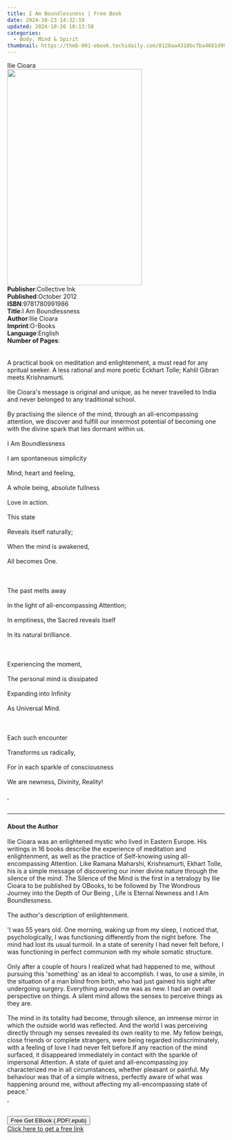 ```yaml
---
title: I Am Boundlessness | Free Book
date: 2024-10-23 14:32:19
updated: 2024-10-26 10:13:58
categories:
  - Body, Mind & Spirit
thumbnail: https://thmb-001-ebook.techidaily.com/8120aa4318bcfba4681d9968d09a763a8baf97af891b264b84b79f0a30abfb97.jpg
---
```

<main id="book-container">
  <div class="flex flex-col">
    <div class="book-brief flex-1 py-6 px-4 sm:p-6 md:py-10 md:px-8">
      <!-- brief-->
      <div class="book-brief-main">Ilie Cioara</div>
    </div>
    <div
      class="book-meta-info flex-1 grid gap-4 col-start-1 col-end-3 row-start-1 sm:mb-6 sm:grid-cols-4 lg:gap-6 lg:col-start-2 lg:row-end-6 lg:row-span-6 lg:mb-0"
    >
      <div
        class="book-meta-info-left place-content-center mt-4 p-4 text-sm leading-6 col-start-2 col-span-2 dark:text-slate-400"
      >
        <img
          class="w-full h-500 object-cover rounded-lg sm:h-255 sm:col-span-2 lg:col-span-full"
          src="https://img-001-ebook.techidaily.com/431f4b7d77527b89c7c620a9b872d8942f4856b69f715e58be6039facd0605c9.jpg"
          alt=""
          width="312"
          height="500"
        />
      </div>
      <div
        class="book-meta-info-right mt-2 col-start-1 row-start-2 col-span-3 self-center"
      >
        <!-- meta data  -->
        <div class="flex flex-col px-4 md:px-8">
          <div class="flex-1">
            <strong>Publisher</strong>:<span class="px-2">Collective Ink</span>
          </div>
          <div class="flex-1">
            <strong>Published</strong>:<span class="px-2">October 2012</span>
          </div>
          <div class="flex-1">
            <strong>ISBN</strong>:<span class="px-2">9781780991986</span>
          </div>
          <div class="flex-1">
            <strong>Title</strong>:<span class="px-2">I Am Boundlessness</span>
          </div>
          <div class="flex-1">
            <strong>Author</strong>:<span class="px-2">Ilie Cioara</span>
          </div>
          <div class="flex-1">
            <strong>Imprint</strong>:<span class="px-2">O-Books</span>
          </div>
          <div class="flex-1">
            <strong>Language</strong>:<span class="px-2">English</span>
          </div>
          <div class="flex-1">
            <strong>Number of Pages</strong>:<span class="px-2"></span>
          </div>
        </div>
      </div>
    </div>
    <div class="book-description flex-1 py-6 px-4 sm:p-6 md:py-10 md:px-8">
      <div class="book-description-main">
        <div accordion-content="" id="description">
          <br /><br />A practical book on meditation and enlightenment, a must
          read for any spritual seeker. A less rational and more poetic Eckhart
          Tolle; Kahlil Gibran meets Krishnamurti.<br /><br />Ilie Cioara's
          message is original and unique, as he never travelled to India and
          never belonged to any traditional school. <br /><br />By practising
          the silence of the mind, through an all-encompassing attention, we
          discover and fulfill our innermost potential of becoming one with the
          divine spark that lies dormant within us.<br /><br />I Am
          Boundlessness<br /><br />I am spontaneous simplicity<br /><br />Mind,
          heart and feeling,<br /><br />A whole being, absolute fullness<br /><br />Love
          in action.<br /><br />This state<br /><br />Reveals itself
          naturally;<br /><br />When the mind is awakened,<br /><br />All
          becomes One.<br /><br /><br /><br />The past melts away<br /><br />In
          the light of all-encompassing Attention;<br /><br />In emptiness, the
          Sacred reveals itself<br /><br />In its natural brilliance.<br /><br /><br /><br />Experiencing
          the moment,<br /><br />The personal mind is dissipated<br /><br />Expanding
          into Infinity<br /><br />As Universal Mind.<br /><br /><br /><br />Each
          such encounter<br /><br />Transforms us radically,<br /><br />For in
          each sparkle of consciousness<br /><br />We are newness, Divinity,
          Reality!<br /><br />, <br /><br />
        </div>
        <div class="accordion-fader"></div>
      </div>
    </div>
    <div class="book-excerpts flex-1 py-6 px-4 sm:p-6 md:py-10 md:px-8">
      <!-- excerpts-->
      <div class="book-excerpts-main">
        <hr />
        <h4 class="placeholder placeholder-heading">
          <span>About the Author</span>
        </h4>
        <p>
          Ilie Cioara was an enlightened mystic who lived in Eastern Europe. His
          writings in 16 books describe the experience of meditation and
          enlightenment, as well as the practice of Self-knowing using
          all-encompassing Attention. Like Ramana Maharshi, Krishnamurti, Ekhart
          Tolle, his is a simple message of discovering our inner divine nature
          through the silence of the mind. The Silence of the Mind is the first
          in a tetralogy by Ilie Cioara to be published by OBooks, to be
          followed by The Wondrous Journey into the Depth of Our Being , Life is
          Eternal Newness and I Am Boundlessness. <br /><br />The author's
          description of enlightenment. <br /><br />
          'I was 55 years old. One morning, waking up from my sleep, I noticed
          that, psychologically, I was functioning differently from the night
          before. The mind had lost its usual turmoil. In a state of serenity I
          had never felt before, I was functioning in perfect communion with my
          whole somatic structure. <br /><br />Only after a couple of hours I
          realized what had happened to me, without pursuing this 'something' as
          an ideal to accomplish. I was, to use a simile, in the situation of a
          man blind from birth, who had just gained his sight after undergoing
          surgery. Everything around me was as new. I had an overall perspective
          on things. A silent mind allows the senses to perceive things as they
          are. <br /><br />The mind in its totality had become, through silence,
          an immense mirror in which the outside world was reflected. And the
          world I was perceiving directly through my senses revealed its own
          reality to me. My fellow beings, close friends or complete strangers,
          were being regarded indiscriminately, with a feeling of love I had
          never felt before.If any reaction of the mind surfaced, it disappeared
          immediately in contact with the sparkle of impersonal Attention. A
          state of quiet and all-encompassing joy characterized me in all
          circumstances, whether pleasant or painful. My behaviour was that of a
          simple witness, perfectly aware of what was happening around me,
          without affecting my all-encompassing state of peace.'<br />,
          <br /><br />
        </p>
      </div>
    </div>
    <div
      class="book-about-author flex-1 py-6 px-4 sm:p-6 md:py-10 md:px-8"
    ></div>
    <div class="book-free-get flex-1 py-6 px-4 sm:p-6 md:py-10 md:px-8">
      <button
        id="btn-free-get"
        class="bg-blue-500 hover:bg-blue-700 text-white font-bold py-2 px-4 rounded"
      >
        Free Get EBook (.PDF/.epub)
      </button>
      <div id="countdown-display" class="px-2 text-lg mt-2"></div>
      <a
        id="free-link"
        class="hidden bg-blue-500 hover:bg-blue-700 text-white font-bold py-2 px-4 rounded"
        href="https://www.ebooks.com/en-us/book/1058508/i-am-boundlessness/ilie-cioara/"
        target="_blank"
        >Click here to get a free link</a
      >
    </div>
    <script>
      let countdownTime = 0;
      let countdownInterval = null;
      document
        .getElementById('btn-free-get')
        .addEventListener('click', startCountdown);
      function startCountdown() {
        countdownTime = new Date().getTime() + 60000 * 3;
        countdownInterval = setInterval(updateCountdown, 1000);
        document.getElementById('btn-free-get').disabled = true;
        document
          .getElementById('btn-free-get')
          .classList.add('bg-gray-500', 'cursor-not-allowed');
      }
      function updateCountdown() {
        let currentTime = new Date().getTime();
        let timeLeft = countdownTime - currentTime;
        let secondsLeft = Math.floor(timeLeft / 1000);
        document.getElementById('countdown-display').innerHTML =
          `Remaining time: ${secondsLeft} seconds.`;
        if (secondsLeft <= 0) {
          clearInterval(countdownInterval);
          document.getElementById('btn-free-get').classList.add('hidden');
          document.getElementById('free-link').classList.remove('hidden');
          document.getElementById('countdown-display').innerHTML = '';
        }
      }
    </script>
  </div>
</main>
